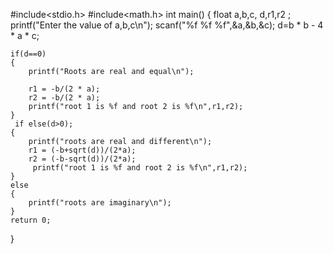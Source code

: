 #include<stdio.h>
#include<math.h>
int main()
{
    float a,b,c, d,r1,r2 ;
    printf("Enter the value of a,b,c\n");
    scanf("%f %f %f",&a,&b,&c);
    d=b * b - 4 * a * c;

    if(d==0)
    {
        printf("Roots are real and equal\n");
        
        r1 = -b/(2 * a);
        r2 = -b/(2 * a);
        printf("root 1 is %f and root 2 is %f\n",r1,r2);
    }
     if else(d>0);
    {
        printf("roots are real and different\n");
        r1 = (-b+sqrt(d))/(2*a);
        r2 = (-b-sqrt(d))/(2*a);
         printf("root 1 is %f and root 2 is %f\n",r1,r2);
    }
    else
    {
        printf("roots are imaginary\n");
    }
    return 0;
        
}    
